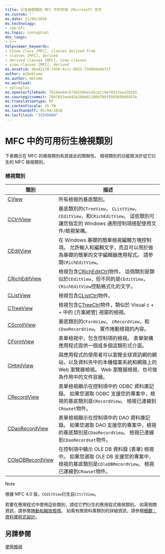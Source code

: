 ```yaml
---
title: 衍生檢視類別 MFC 中的可用 |Microsoft 文件
ms.custom: ''
ms.date: 11/04/2016
ms.technology:
- cpp-mfc
ms.topic: conceptual
dev_langs:
- C++
helpviewer_keywords:
- CView class [MFC], classes derived from
- classes [MFC], derived
- derived classes [MFC], view classes
- view classes [MFC], derived
ms.assetid: dba42178-7459-4ccc-b025-f3d9b8a4b737
author: mikeblome
ms.author: mblome
ms.workload:
- cplusplus
ms.openlocfilehash: 7b166e64c57482586e145cecc9e79317eea282b5
ms.sourcegitcommit: 76b7653ae443a2b8eb1186b789f8503609d6453e
ms.translationtype: MT
ms.contentlocale: zh-TW
ms.lasthandoff: 05/04/2018
ms.locfileid: "33345660"
---
```

# <a name="derived-view-classes-available-in-mfc"></a>MFC 中的可用衍生檢視類別
下表顯示在 MFC 的檢視類別和其彼此的關聯性。 檢視類別的功能取決於從它衍生的 MFC 檢視類別。  
  
### <a name="view-classes"></a>檢視類別  
  
|類別|描述|  
|-----------|-----------------|  
|[CView](../mfc/reference/cview-class.md)|所有檢視的基底類別。|  
|[CCtrlView](../mfc/reference/cctrlview-class.md)|基底類別的`CTreeView`， `CListView`， `CEditView`，和`CRichEditView`。 這些類別可讓您指定的 Windows 通用控制項搭配使用文件/檢視架構。|  
|[CEditView](../mfc/reference/ceditview-class.md)|在 Windows 基礎的簡單檢視編輯方塊控制項。 允許輸入和編輯文字，而且可以用於做為基礎的簡單的文字編輯器應用程式。 請參閱`CRichEditView`。|  
|[CRichEditView](../mfc/reference/cricheditview-class.md)|檢視包含[CRichEditCtrl](../mfc/reference/cricheditctrl-class.md)物件。 這個類別是類似於`CEditView`，但不同的是`CEditView`，`CRichEditView`控點格式化的文字。|  
|[CListView](../mfc/reference/clistview-class.md)|檢視包含[CListCtrl](../mfc/reference/clistctrl-class.md)物件。|  
|[CTreeView](../mfc/reference/ctreeview-class.md)|檢視包含[CTreeCtrl](../mfc/reference/ctreectrl-class.md)物件，類似於 Visual c + + 中的 [方案總管] 視窗的檢視。|  
|[CScrollView](../mfc/reference/cscrollview-class.md)|基底類別的`CFormView`， `CRecordView`，和`CDaoRecordView`。 實作捲動檢視的內容。|  
|[CFormView](../mfc/reference/cformview-class.md)|表單檢視中，包含控制項的檢視。 表單架構應用程式提供一個或多個這類形式介面。|  
|[CHtmlView](../mfc/reference/chtmlview-class.md)|與應用程式的使用者可以瀏覽全球資訊網的網站，以及資料夾中的本機檔案系統和網路上的 Web 瀏覽器檢視。 Web 瀏覽器檢視，也可做為作用中的文件容器。|  
|[CRecordView](../mfc/reference/crecordview-class.md)|表單檢視顯示在控制項中的 ODBC 資料庫記錄。 如果您選取 ODBC 支援您的專案中，檢視的基底類別是`CRecordView`。 檢視已連線到`CRowset`物件。|  
|[CDaoRecordView](../mfc/reference/cdaorecordview-class.md)|表單檢視顯示在控制項中的 DAO 資料庫記錄。 如果您選取 DAO 支援您的專案中，檢視的基底類別是`CDaoRecordView`。 檢視已連線到`CDaoRecordset`物件。|  
|[COleDBRecordView](../mfc/reference/coledbrecordview-class.md)|在控制項中顯示 OLE DB 資料錄 [表單] 檢視中。 如果您選取 OLE DB 支援您的專案中，檢視的基底類別是`COleDBRecordView`。 檢視已連線到`CRowset`物件。|  
  
> [!NOTE]
>  根據 MFC 4.0 版，`CEditView`衍生自`CCtrlView`。  
  
 若要在應用程式中使用這些類別，請從它們衍生的應用程式檢視類別。 如需相關資訊，請參閱[捲動和縮放檢視](../mfc/scrolling-and-scaling-views.md)。 如需有關資料庫類別的詳細資訊，請參閱[概觀： 資料庫程式設計](../data/data-access-programming-mfc-atl.md)。  
  
## <a name="see-also"></a>另請參閱  
 [使用檢視](../mfc/using-views.md)

